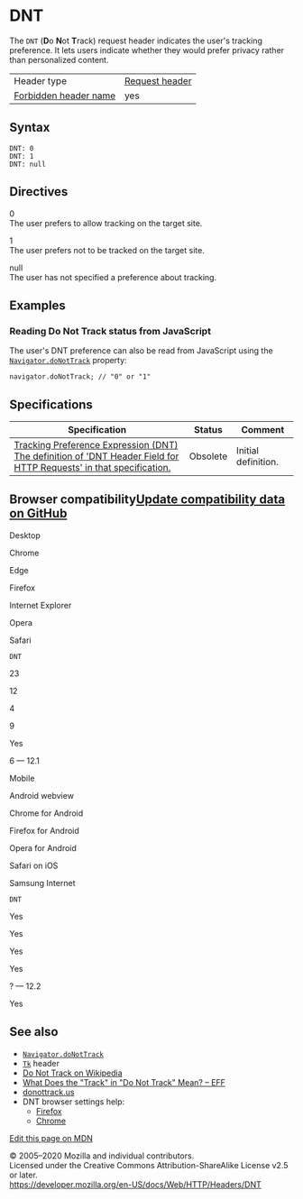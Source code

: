DNT
===

The `DNT` (**D**o **N**ot **T**rack) request header indicates the user's tracking preference. It lets users indicate whether they would prefer privacy rather than personalized content.

<table><tbody><tr class="odd"><td>Header type</td><td><a href="https://developer.mozilla.org/en-US/docs/Glossary/Request_header">Request header</a></td></tr><tr class="even"><td><a href="https://developer.mozilla.org/en-US/docs/Glossary/Forbidden_header_name">Forbidden header name</a></td><td>yes</td></tr></tbody></table>

Syntax
------

    DNT: 0
    DNT: 1
    DNT: null

Directives
----------

0  
The user prefers to allow tracking on the target site.

1  
The user prefers not to be tracked on the target site.

null  
The user has not specified a preference about tracking.

Examples
--------

### Reading Do Not Track status from JavaScript

The user's DNT preference can also be read from JavaScript using the [`Navigator.doNotTrack`](https://developer.mozilla.org/en-US/docs/Web/API/Navigator/doNotTrack) property:

    navigator.doNotTrack; // "0" or "1"

Specifications
--------------

<table><thead><tr class="header"><th>Specification</th><th>Status</th><th>Comment</th></tr></thead><tbody><tr class="odd"><td><a href="https://www.w3.org/TR/tracking-dnt/#dnt-header-field">Tracking Preference Expression (DNT)<br />
<span class="small">The definition of 'DNT Header Field for HTTP Requests' in that specification.</span></a></td><td><span class="spec-Obsolete">Obsolete</span></td><td>Initial definition.</td></tr></tbody></table>

Browser compatibility<a href="https://github.com/mdn/browser-compat-data" class="bc-github-link">Update compatibility data on GitHub</a>
----------------------------------------------------------------------------------------------------------------------------------------

Desktop

<span class="bc-head-txt-label bc-head-icon-chrome">Chrome</span>

<span class="bc-head-txt-label bc-head-icon-edge">Edge</span>

<span class="bc-head-txt-label bc-head-icon-firefox">Firefox</span>

<span class="bc-head-txt-label bc-head-icon-ie">Internet Explorer</span>

<span class="bc-head-txt-label bc-head-icon-opera">Opera</span>

<span class="bc-head-txt-label bc-head-icon-safari">Safari</span>

`DNT`

23

12

4

9

Yes

6 — 12.1

Mobile

<span class="bc-head-txt-label bc-head-icon-webview_android">Android webview</span>

<span class="bc-head-txt-label bc-head-icon-chrome_android">Chrome for Android</span>

<span class="bc-head-txt-label bc-head-icon-firefox_android">Firefox for Android</span>

<span class="bc-head-txt-label bc-head-icon-opera_android">Opera for Android</span>

<span class="bc-head-txt-label bc-head-icon-safari_ios">Safari on iOS</span>

<span class="bc-head-txt-label bc-head-icon-samsunginternet_android">Samsung Internet</span>

`DNT`

Yes

Yes

Yes

Yes

? — 12.2

Yes

See also
--------

-   [`Navigator.doNotTrack`](https://developer.mozilla.org/en-US/docs/Web/API/Navigator/doNotTrack)
-   [`Tk`](tk) header
-   [Do Not Track on Wikipedia](https://en.wikipedia.org/wiki/Do_Not_Track)
-   [What Does the "Track" in "Do Not Track" Mean? – EFF](https://www.eff.org/deeplinks/2011/02/what-does-track-do-not-track-mean)
-   [donottrack.us](https://donottrack.us/)
-   DNT browser settings help:
    -   [Firefox](https://www.mozilla.org/en-US/firefox/dnt/)
    -   [Chrome](https://support.google.com/chrome/answer/2790761)

<a href="https://developer.mozilla.org/en-US/docs/Web/HTTP/Headers/DNT$edit" class="_attribution-link">Edit this page on MDN</a>

© 2005–2020 Mozilla and individual contributors.  
Licensed under the Creative Commons Attribution-ShareAlike License v2.5 or later.  
<a href="https://developer.mozilla.org/en-US/docs/Web/HTTP/Headers/DNT" class="_attribution-link">https://developer.mozilla.org/en-US/docs/Web/HTTP/Headers/DNT</a>
